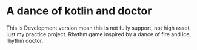 # A dance of kotlin and doctor

This is Development version mean this is not fully support, not high asset, just my practice project.
Rhythm game inspired by a dance of fire and ice, rhythm doctor.
